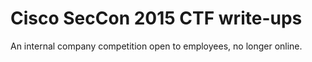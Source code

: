 # Cisco SecCon 2015 CTF write-ups

An internal company competition open to employees, no longer online.
